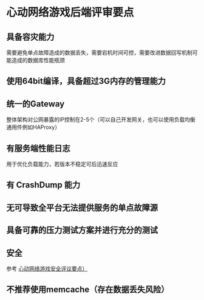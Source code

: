 # 心动网络游戏后端评审要点

## 具备容灾能力

需要避免单点故障造成的数据丢失，需要宕机时间可控，需要改进数据回写机制可能造成的数据库性能瓶颈

## 使用64bit编译，具备超过3G内存的管理能力

## 统一的Gateway
整体架构对公网暴露的IP控制在2-5个（可以自己开发网关，也可以使用负载均衡通用件例如HAProxy）

## 有服务端性能日志
用于优化负载能力，若版本不稳定可后迅速反应

## 有 CrashDump 能力

## 无可导致全平台无法提供服务的单点故障源

## 具备可靠的压力测试方案并进行充分的测试

## 安全
参考 [心动网络游戏安全评议要点）](security.md)

## 不推荐使用memcache（存在数据丢失风险）